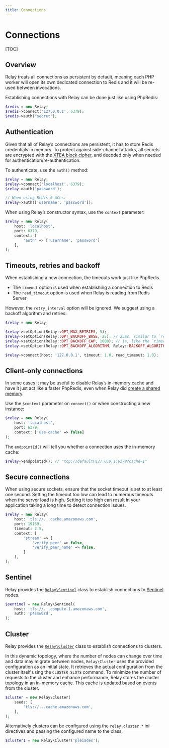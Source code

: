 ```yaml
---
title: Connections
---
```


# Connections

[TOC]

## Overview

Relay treats all connections as persistent by default, meaning each PHP worker will open its own dedicated connection to Redis and it will be re-used between invocations.

Establishing connections with Relay can be done just like using PhpRedis:

```php
$redis = new Relay;
$redis->connect('127.0.0.1', 6379);
$redis->auth('secret');
```

## Authentication

Given that all of Relay’s connections are persistent, it has to store Redis credentials in memory. To protect against side-channel attacks, all secrets are encrypted with the [XTEA block cipher](https://en.wikipedia.org/wiki/XTEA), and decoded only when needed for authentication/re-authentication.

To authenticate, use the `auth()` method:

```php
$relay = new Relay;
$relay->connect('localhost', 6379);
$relay->auth('password');

// When using Redis 6 ACLs:
$relay->auth(['username', 'password']);
```

When using Relay’s constructor syntax, use the `context` parameter:

```php
$relay = new Relay(
    host: 'localhost',
    port: 6379,
    context: [
        'auth' => ['username', 'password']
    ],
);
```

## Timeouts, retries and backoff

When establishing a new connection, the timeouts work just like PhpRedis.

- The `timeout` option is used when establishing a connection to Redis
- The `read_timeout` option is used when Relay is reading from Redis Server

However, the `retry_interval` option will be ignored. We suggest using a backoff algorithm and retries:

```php
$relay = new Relay;

$relay->setOption(Relay::OPT_MAX_RETRIES, 5);
$relay->setOption(Relay::OPT_BACKOFF_BASE, 25); // 25ms, similar to `retry_interval`
$relay->setOption(Relay::OPT_BACKOFF_CAP, 1000); // 1s, like the `timeout`
$relay->setOption(Relay::OPT_BACKOFF_ALGORITHM, Relay::BACKOFF_ALGORITHM_DECORRELATED_JITTER);

$relay->connect(host: '127.0.0.1', timeout: 1.0, read_timeout: 1.0);
```

## Client-only connections

In some cases it may be useful to disable Relay’s in-memory cache and have it just act like a faster PhpRedis, even when Relay did [create a shared memory](/docs/1.x/configuration#disabling-the-cache).

Use the `$context` parameter on `connect()` or when constructing a new instance:

```php
$relay = new Relay(
    host: 'localhost',
    port: 6379,
    context: ['use-cache' => false]
);
```

The `endpointId()` will tell you whether a connection uses the in-memory cache:

```php
$relay->endpointId(); // "tcp://default@127.0.0.1:6379?cache=1"
```

## Secure connections

When using secure sockets, ensure that the socket timeout is set to at least one second. Setting the timeout too low can lead to numerous timeouts when the server load is high. Setting it too high can result in your application taking a long time to detect connection issues.

```php
$relay = new Relay(
    host: 'tls://...cache.amazonaws.com',
    port: 19139,
    timeout: 2.5,
    context: [
        'stream' => [
            'verify_peer' => false,
            'verify_peer_name' => false,
        ]
    ],
);
```

## Sentinel

Relay provides the [`Relay\Sentinel`](https://docs.relay.so/api/develop/Relay/Sentinel.html) class to establish connections to [Sentinel](https://redis.io/docs/latest/operate/oss_and_stack/management/sentinel/) nodes.

```php
$sentinel = new Relay\Sentinel(
    host: 'tls://...compute-1.amazonaws.com',
    auth: 'p4ssw0rd',
);
```

## Cluster

Relay provides the [`Relay\Cluster`](https://docs.relay.so/api/develop/Relay/Cluster.html) class to establish connections to clusters.

In this dynamic topology, where the number of nodes can change over time and data may migrate between nodes, `Relay\Cluster` uses the provided configuration as an initial state. It retrieves the actual configuration from the cluster itself using the `CLUSTER SLOTS` command. To minimize the number of requests to the cluster and enhance performance, Relay stores the cluster topology in an in-memory cache. This cache is updated based on events from the cluster.

```php
$cluster = new Relay\Cluster(
    seeds: [
        'tls://...cache.amazonaws.com',
    ],
);
```

Alternatively clusters can be configured using the [`relay.cluster.*`](/docs/1.x/configuration) ini directives and passing the configured name to the class.

```php
$cluster1 = new Relay\Cluster('pleiades');
```
